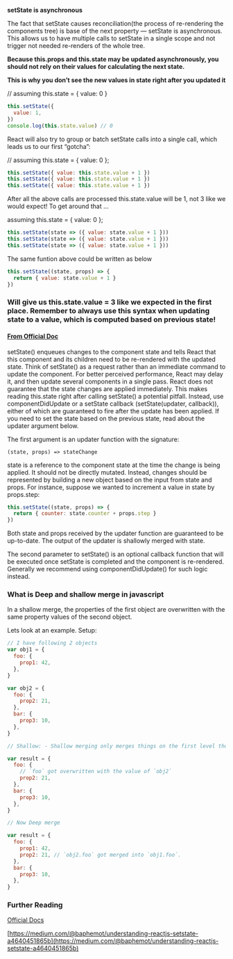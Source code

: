 **setState is asynchronous**

The fact that setState causes reconciliation(the process of re-rendering the components tree) is base of the next property — setState is asynchronous. This allows us to have multiple calls to setState in a single scope and not trigger not needed re-renders of the whole tree.

**Because this.props and this.state may be updated asynchronously, you should not rely on their values for calculating the next state.**

**This is why you don’t see the new values in state right after you updated it**

// assuming this.state = { value: 0 }

```js
this.setState({
  value: 1,
})
console.log(this.state.value) // 0
```

React will also try to group or batch setState calls into a single call, which leads us to our first “gotcha”:

// assuming this.state = { value: 0 };

```js
this.setState({ value: this.state.value + 1 })
this.setState({ value: this.state.value + 1 })
this.setState({ value: this.state.value + 1 })
```

After all the above calls are processed this.state.value will be 1, not 3 like we would expect! To get around that …

assuming this.state = { value: 0 };

```js
this.setState(state => ({ value: state.value + 1 }))
this.setState(state => ({ value: state.value + 1 }))
this.setState(state => ({ value: state.value + 1 }))
```

The same funtion above could be written as below

```js
this.setState((state, props) => {
  return { value: state.value + 1 }
})
```

### Will give us this.state.value = 3 like we expected in the first place. Remember to always use this syntax when updating state to a value, which is computed based on previous state!

#### [From Official Doc](https://reactjs.org/docs/react-component.html#setstate)

setState() enqueues changes to the component state and tells React that this component and its children need to be re-rendered with the updated state. Think of setState() as a request rather than an immediate command to update the component. For better perceived performance, React may delay it, and then update several components in a single pass. React does not guarantee that the state changes are applied immediately. This makes reading this.state right after calling setState() a potential pitfall. Instead, use componentDidUpdate or a setState callback (setState(updater, callback)), either of which are guaranteed to fire after the update has been applied. If you need to set the state based on the previous state, read about the updater argument below.

The first argument is an updater function with the signature:

`(state, props) => stateChange`

state is a reference to the component state at the time the change is being applied. It should not be directly mutated. Instead, changes should be represented by building a new object based on the input from state and props. For instance, suppose we wanted to increment a value in state by props.step:

```js
this.setState((state, props) => {
  return { counter: state.counter + props.step }
})
```

Both state and props received by the updater function are guaranteed to be up-to-date. The output of the updater is shallowly merged with state.

The second parameter to setState() is an optional callback function that will be executed once setState is completed and the component is re-rendered. Generally we recommend using componentDidUpdate() for such logic instead.

### What is Deep and shallow merge in javascript

In a shallow merge, the properties of the first object are overwritten with the same property values of the second object.

Lets look at an example. Setup:

```js
// I have following 2 objects
var obj1 = {
  foo: {
    prop1: 42,
  },
}

var obj2 = {
  foo: {
    prop2: 21,
  },
  bar: {
    prop3: 10,
  },
}

// Shallow: - Shallow merging only merges things on the first level though (hence the term shallow),

var result = {
  foo: {
    // `foo` got overwritten with the value of `obj2`
    prop2: 21,
  },
  bar: {
    prop3: 10,
  },
}

// Now Deep merge

var result = {
  foo: {
    prop1: 42,
    prop2: 21, // `obj2.foo` got merged into `obj1.foo`.
  },
  bar: {
    prop3: 10,
  },
}
```

### Further Reading

[Official Docs](https://reactjs.org/docs/state-and-lifecycle.html#state-updates-may-be-asynchronous)

[https://medium.com/@baphemot/understanding-reactjs-setstate-a4640451865b](https://medium.com/@baphemot/understanding-reactjs-setstate-a4640451865b)
